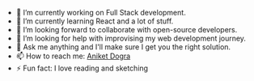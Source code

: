 

- 🔭 I’m currently working on Full Stack development.
- 🌱 I’m currently learning React and a lot of stuff.
- 👯 I’m looking forward to collaborate with open-source developers.
- 🤔 I’m looking for help with improvising my web development journey.
- 💬 Ask me anything and I'll make sure I get you the right solution.
- 📫 How to reach me: <a href="https://www.linkedin.com/in/aniket-dogra-77aa4b1a4/">Aniket Dogra</a>
- ⚡ Fun fact: I love reading and sketching
